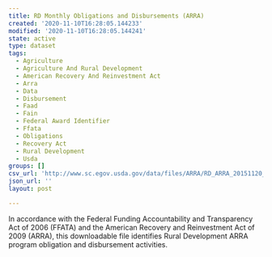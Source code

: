 ```yaml
---
title: RD Monthly Obligations and Disbursements (ARRA)
created: '2020-11-10T16:28:05.144233'
modified: '2020-11-10T16:28:05.144241'
state: active
type: dataset
tags:
  - Agriculture
  - Agriculture And Rural Development
  - American Recovery And Reinvestment Act
  - Arra
  - Data
  - Disbursement
  - Faad
  - Fain
  - Federal Award Identifier
  - Ffata
  - Obligations
  - Recovery Act
  - Rural Development
  - Usda
groups: []
csv_url: 'http://www.sc.egov.usda.gov/data/files/ARRA/RD_ARRA_20151120_03.csv'
json_url: ''
layout: post

---
```

In accordance with the Federal Funding Accountability and Transparency Act of 2006 (FFATA) and the American Recovery and Reinvestment Act of 2009 (ARRA), this downloadable file identifies Rural Development ARRA program obligation and disbursement activities.
